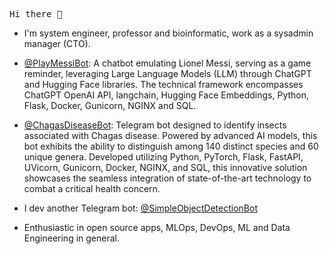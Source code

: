 <pre>
Hi there 👋
</pre>

- I'm system engineer, professor and bioinformatic, work as a sysadmin manager (CTO).
- [@PlayMessiBot](https://t.me/PlayMessiBot): A chatbot emulating Lionel Messi, serving as a game reminder, leveraging Large Language Models (LLM) through ChatGPT and Hugging Face libraries. The technical framework encompasses ChatGPT OpenAI API, langchain, Hugging Face Embeddings, Python, Flask, Docker, Gunicorn, NGINX and SQL.
- [@ChagasDiseaseBot](https://t.me/ChagasDiseasenBot): Telegram bot designed to identify insects associated with Chagas disease. Powered by advanced AI models, this bot exhibits the ability to distinguish among 140 distinct species and 60 unique genera. Developed utilizing Python, PyTorch, Flask, FastAPI, UVicorn, Gunicorn, Docker, NGINX, and SQL, this innovative solution showcases the seamless integration of state-of-the-art technology to combat a critical health concern.
- I dev another Telegram bot: [@SimpleObjectDetectionBot](https://t.me/SimpleObjectDetectionBot)

- Enthusiastic in open source apps, MLOps, DevOps, ML and Data Engineering in general.
